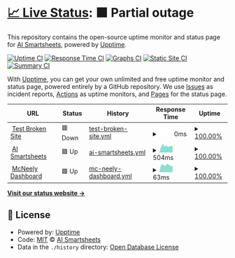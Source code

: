 # [📈 Live Status](https://aismartsheets.github.io/upptime): <!--live status--> **🟧 Partial outage**

This repository contains the open-source uptime monitor and status page for [AI Smartsheets](https://aismartsheets.com/), powered by [Upptime](https://github.com/upptime/upptime).

[![Uptime CI](https://github.com/aismartsheets/upptime/workflows/Uptime%20CI/badge.svg)](https://github.com/aismartsheets/upptime/actions?query=workflow%3A%22Uptime+CI%22)
[![Response Time CI](https://github.com/aismartsheets/upptime/workflows/Response%20Time%20CI/badge.svg)](https://github.com/aismartsheets/upptime/actions?query=workflow%3A%22Response+Time+CI%22)
[![Graphs CI](https://github.com/aismartsheets/upptime/workflows/Graphs%20CI/badge.svg)](https://github.com/aismartsheets/upptime/actions?query=workflow%3A%22Graphs+CI%22)
[![Static Site CI](https://github.com/aismartsheets/upptime/workflows/Static%20Site%20CI/badge.svg)](https://github.com/aismartsheets/upptime/actions?query=workflow%3A%22Static+Site+CI%22)
[![Summary CI](https://github.com/aismartsheets/upptime/workflows/Summary%20CI/badge.svg)](https://github.com/aismartsheets/upptime/actions?query=workflow%3A%22Summary+CI%22)

With [Upptime](https://upptime.js.org), you can get your own unlimited and free uptime monitor and status page, powered entirely by a GitHub repository. We use [Issues](https://github.com/aismartsheets/upptime/issues) as incident reports, [Actions](https://github.com/aismartsheets/upptime/actions) as uptime monitors, and [Pages](https://aismartsheets.github.io/upptime) for the status page.

<!--start: status pages-->
<!-- This summary is generated by Upptime (https://github.com/upptime/upptime) -->
<!-- Do not edit this manually, your changes will be overwritten -->
<!-- prettier-ignore -->
| URL | Status | History | Response Time | Uptime |
| --- | ------ | ------- | ------------- | ------ |
| <img alt="" src="https://icons.duckduckgo.com/ip3/thissitedoesnotexist.koj.co.ico" height="13"> [Test Broken Site](https://thissitedoesnotexist.koj.co) | 🟥 Down | [test-broken-site.yml](https://github.com/aismartsheets/upptime/commits/HEAD/history/test-broken-site.yml) | <details><summary><img alt="Response time graph" src="./graphs/test-broken-site/response-time-week.png" height="20"> 0ms</summary><br><a href="https://aismartsheets.github.io/upptime/history/test-broken-site"><img alt="Response time 0" src="https://img.shields.io/endpoint?url=https%3A%2F%2Fraw.githubusercontent.com%2Faismartsheets%2Fupptime%2FHEAD%2Fapi%2Ftest-broken-site%2Fresponse-time.json"></a><br><a href="https://aismartsheets.github.io/upptime/history/test-broken-site"><img alt="24-hour response time 0" src="https://img.shields.io/endpoint?url=https%3A%2F%2Fraw.githubusercontent.com%2Faismartsheets%2Fupptime%2FHEAD%2Fapi%2Ftest-broken-site%2Fresponse-time-day.json"></a><br><a href="https://aismartsheets.github.io/upptime/history/test-broken-site"><img alt="7-day response time 0" src="https://img.shields.io/endpoint?url=https%3A%2F%2Fraw.githubusercontent.com%2Faismartsheets%2Fupptime%2FHEAD%2Fapi%2Ftest-broken-site%2Fresponse-time-week.json"></a><br><a href="https://aismartsheets.github.io/upptime/history/test-broken-site"><img alt="30-day response time 0" src="https://img.shields.io/endpoint?url=https%3A%2F%2Fraw.githubusercontent.com%2Faismartsheets%2Fupptime%2FHEAD%2Fapi%2Ftest-broken-site%2Fresponse-time-month.json"></a><br><a href="https://aismartsheets.github.io/upptime/history/test-broken-site"><img alt="1-year response time 0" src="https://img.shields.io/endpoint?url=https%3A%2F%2Fraw.githubusercontent.com%2Faismartsheets%2Fupptime%2FHEAD%2Fapi%2Ftest-broken-site%2Fresponse-time-year.json"></a></details> | <details><summary><a href="https://aismartsheets.github.io/upptime/history/test-broken-site">100.00%</a></summary><a href="https://aismartsheets.github.io/upptime/history/test-broken-site"><img alt="All-time uptime 100.00%" src="https://img.shields.io/endpoint?url=https%3A%2F%2Fraw.githubusercontent.com%2Faismartsheets%2Fupptime%2FHEAD%2Fapi%2Ftest-broken-site%2Fuptime.json"></a><br><a href="https://aismartsheets.github.io/upptime/history/test-broken-site"><img alt="24-hour uptime 100.00%" src="https://img.shields.io/endpoint?url=https%3A%2F%2Fraw.githubusercontent.com%2Faismartsheets%2Fupptime%2FHEAD%2Fapi%2Ftest-broken-site%2Fuptime-day.json"></a><br><a href="https://aismartsheets.github.io/upptime/history/test-broken-site"><img alt="7-day uptime 100.00%" src="https://img.shields.io/endpoint?url=https%3A%2F%2Fraw.githubusercontent.com%2Faismartsheets%2Fupptime%2FHEAD%2Fapi%2Ftest-broken-site%2Fuptime-week.json"></a><br><a href="https://aismartsheets.github.io/upptime/history/test-broken-site"><img alt="30-day uptime 100.00%" src="https://img.shields.io/endpoint?url=https%3A%2F%2Fraw.githubusercontent.com%2Faismartsheets%2Fupptime%2FHEAD%2Fapi%2Ftest-broken-site%2Fuptime-month.json"></a><br><a href="https://aismartsheets.github.io/upptime/history/test-broken-site"><img alt="1-year uptime 100.00%" src="https://img.shields.io/endpoint?url=https%3A%2F%2Fraw.githubusercontent.com%2Faismartsheets%2Fupptime%2FHEAD%2Fapi%2Ftest-broken-site%2Fuptime-year.json"></a></details>
| <img alt="" src="https://icons.duckduckgo.com/ip3/www.ai-sheets.com.ico" height="13"> [AI Smartsheets](https://www.ai-sheets.com/) | 🟩 Up | [ai-smartsheets.yml](https://github.com/aismartsheets/upptime/commits/HEAD/history/ai-smartsheets.yml) | <details><summary><img alt="Response time graph" src="./graphs/ai-smartsheets/response-time-week.png" height="20"> 504ms</summary><br><a href="https://aismartsheets.github.io/upptime/history/ai-smartsheets"><img alt="Response time 558" src="https://img.shields.io/endpoint?url=https%3A%2F%2Fraw.githubusercontent.com%2Faismartsheets%2Fupptime%2FHEAD%2Fapi%2Fai-smartsheets%2Fresponse-time.json"></a><br><a href="https://aismartsheets.github.io/upptime/history/ai-smartsheets"><img alt="24-hour response time 461" src="https://img.shields.io/endpoint?url=https%3A%2F%2Fraw.githubusercontent.com%2Faismartsheets%2Fupptime%2FHEAD%2Fapi%2Fai-smartsheets%2Fresponse-time-day.json"></a><br><a href="https://aismartsheets.github.io/upptime/history/ai-smartsheets"><img alt="7-day response time 504" src="https://img.shields.io/endpoint?url=https%3A%2F%2Fraw.githubusercontent.com%2Faismartsheets%2Fupptime%2FHEAD%2Fapi%2Fai-smartsheets%2Fresponse-time-week.json"></a><br><a href="https://aismartsheets.github.io/upptime/history/ai-smartsheets"><img alt="30-day response time 529" src="https://img.shields.io/endpoint?url=https%3A%2F%2Fraw.githubusercontent.com%2Faismartsheets%2Fupptime%2FHEAD%2Fapi%2Fai-smartsheets%2Fresponse-time-month.json"></a><br><a href="https://aismartsheets.github.io/upptime/history/ai-smartsheets"><img alt="1-year response time 558" src="https://img.shields.io/endpoint?url=https%3A%2F%2Fraw.githubusercontent.com%2Faismartsheets%2Fupptime%2FHEAD%2Fapi%2Fai-smartsheets%2Fresponse-time-year.json"></a></details> | <details><summary><a href="https://aismartsheets.github.io/upptime/history/ai-smartsheets">100.00%</a></summary><a href="https://aismartsheets.github.io/upptime/history/ai-smartsheets"><img alt="All-time uptime 100.00%" src="https://img.shields.io/endpoint?url=https%3A%2F%2Fraw.githubusercontent.com%2Faismartsheets%2Fupptime%2FHEAD%2Fapi%2Fai-smartsheets%2Fuptime.json"></a><br><a href="https://aismartsheets.github.io/upptime/history/ai-smartsheets"><img alt="24-hour uptime 100.00%" src="https://img.shields.io/endpoint?url=https%3A%2F%2Fraw.githubusercontent.com%2Faismartsheets%2Fupptime%2FHEAD%2Fapi%2Fai-smartsheets%2Fuptime-day.json"></a><br><a href="https://aismartsheets.github.io/upptime/history/ai-smartsheets"><img alt="7-day uptime 100.00%" src="https://img.shields.io/endpoint?url=https%3A%2F%2Fraw.githubusercontent.com%2Faismartsheets%2Fupptime%2FHEAD%2Fapi%2Fai-smartsheets%2Fuptime-week.json"></a><br><a href="https://aismartsheets.github.io/upptime/history/ai-smartsheets"><img alt="30-day uptime 100.00%" src="https://img.shields.io/endpoint?url=https%3A%2F%2Fraw.githubusercontent.com%2Faismartsheets%2Fupptime%2FHEAD%2Fapi%2Fai-smartsheets%2Fuptime-month.json"></a><br><a href="https://aismartsheets.github.io/upptime/history/ai-smartsheets"><img alt="1-year uptime 100.00%" src="https://img.shields.io/endpoint?url=https%3A%2F%2Fraw.githubusercontent.com%2Faismartsheets%2Fupptime%2FHEAD%2Fapi%2Fai-smartsheets%2Fuptime-year.json"></a></details>
| <img alt="" src="https://icons.duckduckgo.com/ip3/20.165.38.39.ico" height="13"> [McNeely Dashboard](http://20.165.38.39:8080/) | 🟩 Up | [mc-neely-dashboard.yml](https://github.com/aismartsheets/upptime/commits/HEAD/history/mc-neely-dashboard.yml) | <details><summary><img alt="Response time graph" src="./graphs/mc-neely-dashboard/response-time-week.png" height="20"> 63ms</summary><br><a href="https://aismartsheets.github.io/upptime/history/mc-neely-dashboard"><img alt="Response time 55" src="https://img.shields.io/endpoint?url=https%3A%2F%2Fraw.githubusercontent.com%2Faismartsheets%2Fupptime%2FHEAD%2Fapi%2Fmc-neely-dashboard%2Fresponse-time.json"></a><br><a href="https://aismartsheets.github.io/upptime/history/mc-neely-dashboard"><img alt="24-hour response time 56" src="https://img.shields.io/endpoint?url=https%3A%2F%2Fraw.githubusercontent.com%2Faismartsheets%2Fupptime%2FHEAD%2Fapi%2Fmc-neely-dashboard%2Fresponse-time-day.json"></a><br><a href="https://aismartsheets.github.io/upptime/history/mc-neely-dashboard"><img alt="7-day response time 63" src="https://img.shields.io/endpoint?url=https%3A%2F%2Fraw.githubusercontent.com%2Faismartsheets%2Fupptime%2FHEAD%2Fapi%2Fmc-neely-dashboard%2Fresponse-time-week.json"></a><br><a href="https://aismartsheets.github.io/upptime/history/mc-neely-dashboard"><img alt="30-day response time 61" src="https://img.shields.io/endpoint?url=https%3A%2F%2Fraw.githubusercontent.com%2Faismartsheets%2Fupptime%2FHEAD%2Fapi%2Fmc-neely-dashboard%2Fresponse-time-month.json"></a><br><a href="https://aismartsheets.github.io/upptime/history/mc-neely-dashboard"><img alt="1-year response time 55" src="https://img.shields.io/endpoint?url=https%3A%2F%2Fraw.githubusercontent.com%2Faismartsheets%2Fupptime%2FHEAD%2Fapi%2Fmc-neely-dashboard%2Fresponse-time-year.json"></a></details> | <details><summary><a href="https://aismartsheets.github.io/upptime/history/mc-neely-dashboard">100.00%</a></summary><a href="https://aismartsheets.github.io/upptime/history/mc-neely-dashboard"><img alt="All-time uptime 100.00%" src="https://img.shields.io/endpoint?url=https%3A%2F%2Fraw.githubusercontent.com%2Faismartsheets%2Fupptime%2FHEAD%2Fapi%2Fmc-neely-dashboard%2Fuptime.json"></a><br><a href="https://aismartsheets.github.io/upptime/history/mc-neely-dashboard"><img alt="24-hour uptime 100.00%" src="https://img.shields.io/endpoint?url=https%3A%2F%2Fraw.githubusercontent.com%2Faismartsheets%2Fupptime%2FHEAD%2Fapi%2Fmc-neely-dashboard%2Fuptime-day.json"></a><br><a href="https://aismartsheets.github.io/upptime/history/mc-neely-dashboard"><img alt="7-day uptime 100.00%" src="https://img.shields.io/endpoint?url=https%3A%2F%2Fraw.githubusercontent.com%2Faismartsheets%2Fupptime%2FHEAD%2Fapi%2Fmc-neely-dashboard%2Fuptime-week.json"></a><br><a href="https://aismartsheets.github.io/upptime/history/mc-neely-dashboard"><img alt="30-day uptime 100.00%" src="https://img.shields.io/endpoint?url=https%3A%2F%2Fraw.githubusercontent.com%2Faismartsheets%2Fupptime%2FHEAD%2Fapi%2Fmc-neely-dashboard%2Fuptime-month.json"></a><br><a href="https://aismartsheets.github.io/upptime/history/mc-neely-dashboard"><img alt="1-year uptime 100.00%" src="https://img.shields.io/endpoint?url=https%3A%2F%2Fraw.githubusercontent.com%2Faismartsheets%2Fupptime%2FHEAD%2Fapi%2Fmc-neely-dashboard%2Fuptime-year.json"></a></details>

<!--end: status pages-->

[**Visit our status website →**](https://aismartsheets.github.io/upptime)

## 📄 License

- Powered by: [Upptime](https://github.com/upptime/upptime)
- Code: [MIT](./LICENSE) © [AI Smartsheets](https://aismartsheets.com/)
- Data in the `./history` directory: [Open Database License](https://opendatacommons.org/licenses/odbl/1-0/)
